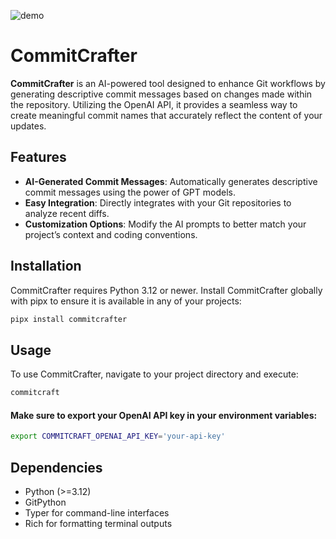 
![demo](https://github.com/mpruvot/CommitCrafter/assets/132161864/9b29b7e7-44f7-4f28-9e0a-3d69947ce2ca)

# CommitCrafter

**CommitCrafter** is an AI-powered tool designed to enhance Git workflows by generating descriptive commit messages
based on changes made within the repository. Utilizing the OpenAI API, it provides a seamless way to create meaningful
commit names that accurately reflect the content of your updates.

## Features

- **AI-Generated Commit Messages**: Automatically generates descriptive commit messages using the power of GPT models.
- **Easy Integration**: Directly integrates with your Git repositories to analyze recent diffs.
- **Customization Options**: Modify the AI prompts to better match your project’s context and coding conventions.

## Installation

CommitCrafter requires Python 3.12 or newer. Install CommitCrafter globally with pipx to ensure it is available in any
of your projects:

```bash
pipx install commitcrafter
```

## Usage

To use CommitCrafter, navigate to your project directory and execute:

```bash
commitcraft
```

#### Make sure to export your OpenAI API key in your environment variables:

```bash
export COMMITCRAFT_OPENAI_API_KEY='your-api-key'
```

## Dependencies

- Python (>=3.12)
- GitPython
- Typer for command-line interfaces
- Rich for formatting terminal outputs
